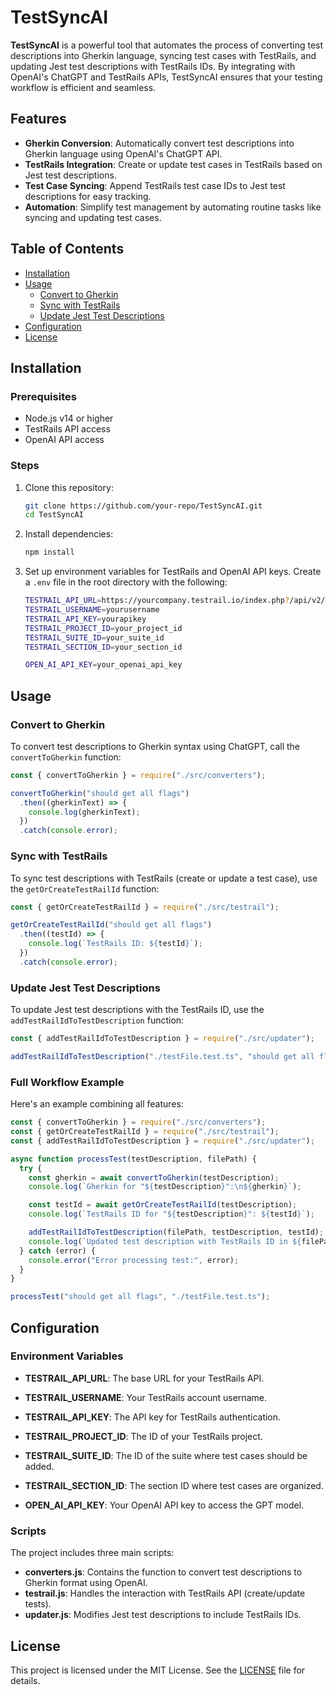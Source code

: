 # TestSyncAI

**TestSyncAI** is a powerful tool that automates the process of converting test descriptions into Gherkin language, syncing test cases with TestRails, and updating Jest test descriptions with TestRails IDs. By integrating with OpenAI's ChatGPT and TestRails APIs, TestSyncAI ensures that your testing workflow is efficient and seamless.

## Features

- **Gherkin Conversion**: Automatically convert test descriptions into Gherkin language using OpenAI's ChatGPT API.
- **TestRails Integration**: Create or update test cases in TestRails based on Jest test descriptions.
- **Test Case Syncing**: Append TestRails test case IDs to Jest test descriptions for easy tracking.
- **Automation**: Simplify test management by automating routine tasks like syncing and updating test cases.

## Table of Contents

- [Installation](#installation)
- [Usage](#usage)
  - [Convert to Gherkin](#convert-to-gherkin)
  - [Sync with TestRails](#sync-with-testrail)
  - [Update Jest Test Descriptions](#update-jest-test-descriptions)
- [Configuration](#configuration)
- [License](#license)

## Installation

### Prerequisites

- Node.js v14 or higher
- TestRails API access
- OpenAI API access

### Steps

1. Clone this repository:

   ```bash
   git clone https://github.com/your-repo/TestSyncAI.git
   cd TestSyncAI
   ```

2. Install dependencies:

   ```bash
   npm install
   ```

3. Set up environment variables for TestRails and OpenAI API keys. Create a `.env` file in the root directory with the following:

   ```bash
   TESTRAIL_API_URL=https://yourcompany.testrail.io/index.php?/api/v2/
   TESTRAIL_USERNAME=yourusername
   TESTRAIL_API_KEY=yourapikey
   TESTRAIL_PROJECT_ID=your_project_id
   TESTRAIL_SUITE_ID=your_suite_id
   TESTRAIL_SECTION_ID=your_section_id

   OPEN_AI_API_KEY=your_openai_api_key
   ```

## Usage

### Convert to Gherkin

To convert test descriptions to Gherkin syntax using ChatGPT, call the `convertToGherkin` function:

```javascript
const { convertToGherkin } = require("./src/converters");

convertToGherkin("should get all flags")
  .then((gherkinText) => {
    console.log(gherkinText);
  })
  .catch(console.error);
```

### Sync with TestRails

To sync test descriptions with TestRails (create or update a test case), use the `getOrCreateTestRailId` function:

```javascript
const { getOrCreateTestRailId } = require("./src/testrail");

getOrCreateTestRailId("should get all flags")
  .then((testId) => {
    console.log(`TestRails ID: ${testId}`);
  })
  .catch(console.error);
```

### Update Jest Test Descriptions

To update Jest test descriptions with the TestRails ID, use the `addTestRailIdToTestDescription` function:

```javascript
const { addTestRailIdToTestDescription } = require("./src/updater");

addTestRailIdToTestDescription("./testFile.test.ts", "should get all flags", "12345678");
```

### Full Workflow Example

Here's an example combining all features:

```javascript
const { convertToGherkin } = require("./src/converters");
const { getOrCreateTestRailId } = require("./src/testrail");
const { addTestRailIdToTestDescription } = require("./src/updater");

async function processTest(testDescription, filePath) {
  try {
    const gherkin = await convertToGherkin(testDescription);
    console.log(`Gherkin for "${testDescription}":\n${gherkin}`);

    const testId = await getOrCreateTestRailId(testDescription);
    console.log(`TestRails ID for "${testDescription}": ${testId}`);

    addTestRailIdToTestDescription(filePath, testDescription, testId);
    console.log(`Updated test description with TestRails ID in ${filePath}`);
  } catch (error) {
    console.error("Error processing test:", error);
  }
}

processTest("should get all flags", "./testFile.test.ts");
```

## Configuration

### Environment Variables

- **TESTRAIL_API_URL**: The base URL for your TestRails API.
- **TESTRAIL_USERNAME**: Your TestRails account username.
- **TESTRAIL_API_KEY**: The API key for TestRails authentication.
- **TESTRAIL_PROJECT_ID**: The ID of your TestRails project.
- **TESTRAIL_SUITE_ID**: The ID of the suite where test cases should be added.
- **TESTRAIL_SECTION_ID**: The section ID where test cases are organized.

- **OPEN_AI_API_KEY**: Your OpenAI API key to access the GPT model.

### Scripts

The project includes three main scripts:

- **converters.js**: Contains the function to convert test descriptions to Gherkin format using OpenAI.
- **testrail.js**: Handles the interaction with TestRails API (create/update tests).
- **updater.js**: Modifies Jest test descriptions to include TestRails IDs.

## License

This project is licensed under the MIT License. See the [LICENSE](LICENSE) file for details.
